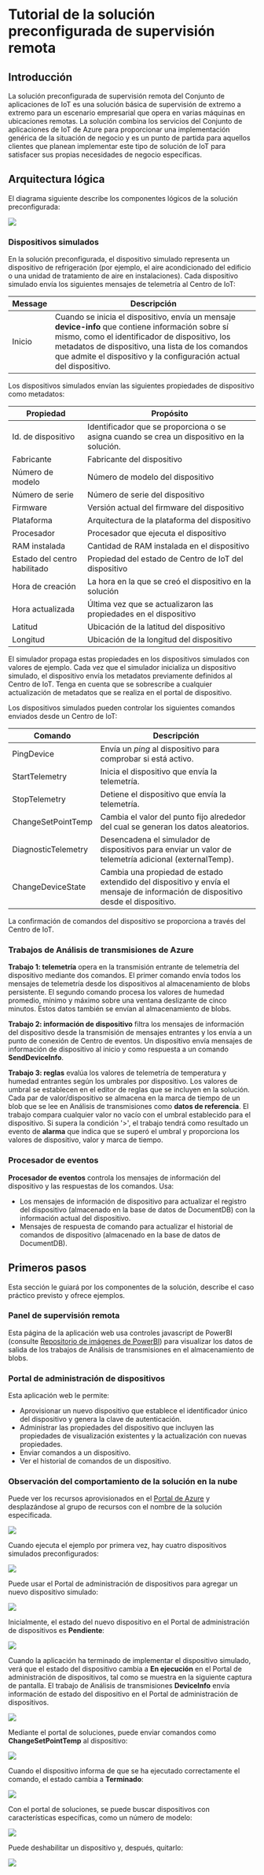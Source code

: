 <properties
 pageTitle="Tutorial de la solución preconfigurada de supervisión remota | Microsoft Azure"
 description="Una descripción de la supervisión remota de la solución preconfigurada de IoT de Azure y su arquitectura."
 services=""
 suite="iot-suite"
 documentationCenter=""
 authors="stevehob"
 manager="timlt"
 editor=""/>

<tags
 ms.service="iot-suite"
 ms.devlang="na"
 ms.topic="get-started-article"
 ms.tgt_pltfrm="na"
 ms.workload="na"
 ms.date="10/21/2015"
 ms.author="stevehob"/>

# Tutorial de la solución preconfigurada de supervisión remota

## Introducción

La solución preconfigurada de supervisión remota del Conjunto de aplicaciones de IoT es una solución básica de supervisión de extremo a extremo para un escenario empresarial que opera en varias máquinas en ubicaciones remotas. La solución combina los servicios del Conjunto de aplicaciones de IoT de Azure para proporcionar una implementación genérica de la situación de negocio y es un punto de partida para aquellos clientes que planean implementar este tipo de solución de IoT para satisfacer sus propias necesidades de negocio específicas.

## Arquitectura lógica

El diagrama siguiente describe los componentes lógicos de la solución preconfigurada:

![](media/iot-suite-remote-monitoring-sample-walkthrough/remote-monitoring-architecture.png)


### Dispositivos simulados

En la solución preconfigurada, el dispositivo simulado representa un dispositivo de refrigeración (por ejemplo, el aire acondicionado del edificio o una unidad de tratamiento de aire en instalaciones). Cada dispositivo simulado envía los siguientes mensajes de telemetría al Centro de IoT:


| Message | Descripción |
|----------|-------------|
| Inicio | Cuando se inicia el dispositivo, envía un mensaje **device-info** que contiene información sobre sí mismo, como el identificador de dispositivo, los metadatos de dispositivo, una lista de los comandos que admite el dispositivo y la configuración actual del dispositivo. |


Los dispositivos simulados envían las siguientes propiedades de dispositivo como metadatos:

| Propiedad | Propósito |
|------------------------|--------- |
| Id. de dispositivo | Identificador que se proporciona o se asigna cuando se crea un dispositivo en la solución. |
| Fabricante | Fabricante del dispositivo |
| Número de modelo | Número de modelo del dispositivo |
| Número de serie | Número de serie del dispositivo |
| Firmware | Versión actual del firmware del dispositivo |
| Plataforma | Arquitectura de la plataforma del dispositivo |
| Procesador | Procesador que ejecuta el dispositivo |
| RAM instalada | Cantidad de RAM instalada en el dispositivo |
| Estado del centro habilitado | Propiedad del estado de Centro de IoT del dispositivo |
| Hora de creación | La hora en la que se creó el dispositivo en la solución |
| Hora actualizada | Última vez que se actualizaron las propiedades en el dispositivo |
| Latitud | Ubicación de la latitud del dispositivo |
| Longitud | Ubicación de la longitud del dispositivo |

El simulador propaga estas propiedades en los dispositivos simulados con valores de ejemplo. Cada vez que el simulador inicializa un dispositivo simulado, el dispositivo envía los metadatos previamente definidos al Centro de IoT. Tenga en cuenta que se sobrescribe a cualquier actualización de metadatos que se realiza en el portal de dispositivo.


Los dispositivos simulados pueden controlar los siguientes comandos enviados desde un Centro de IoT:

| Comando | Descripción |
|------------------------|-----------------------------------------------------|
| PingDevice | Envía un _ping_ al dispositivo para comprobar si está activo. |
| StartTelemetry | Inicia el dispositivo que envía la telemetría. |
| StopTelemetry | Detiene el dispositivo que envía la telemetría. |
| ChangeSetPointTemp | Cambia el valor del punto fijo alrededor del cual se generan los datos aleatorios. |
| DiagnosticTelemetry | Desencadena el simulador de dispositivos para enviar un valor de telemetría adicional (externalTemp). |
| ChangeDeviceState | Cambia una propiedad de estado extendido del dispositivo y envía el mensaje de información de dispositivo desde el dispositivo. |


La confirmación de comandos del dispositivo se proporciona a través del Centro de IoT.


### Trabajos de Análisis de transmisiones de Azure

**Trabajo 1: telemetría** opera en la transmisión entrante de telemetría del dispositivo mediante dos comandos. El primer comando envía todos los mensajes de telemetría desde los dispositivos al almacenamiento de blobs persistente. El segundo comando procesa los valores de humedad promedio, mínimo y máximo sobre una ventana deslizante de cinco minutos. Estos datos también se envían al almacenamiento de blobs.

**Trabajo 2: información de dispositivo** filtra los mensajes de información del dispositivo desde la transmisión de mensajes entrantes y los envía a un punto de conexión de Centro de eventos. Un dispositivo envía mensajes de información de dispositivo al inicio y como respuesta a un comando **SendDeviceInfo**.

**Trabajo 3: reglas** evalúa los valores de telemetría de temperatura y humedad entrantes según los umbrales por dispositivo. Los valores de umbral se establecen en el editor de reglas que se incluyen en la solución. Cada par de valor/dispositivo se almacena en la marca de tiempo de un blob que se lee en Análisis de transmisiones como **datos de referencia**. El trabajo compara cualquier valor no vacío con el umbral establecido para el dispositivo. Si supera la condición '>', el trabajo tendrá como resultado un evento de **alarma** que indica que se superó el umbral y proporciona los valores de dispositivo, valor y marca de tiempo.

### Procesador de eventos

**Procesador de eventos** controla los mensajes de información del dispositivo y las respuestas de los comandos. Usa:

- Los mensajes de información de dispositivo para actualizar el registro del dispositivo (almacenado en la base de datos de DocumentDB) con la información actual del dispositivo.
- Mensajes de respuesta de comando para actualizar el historial de comandos de dispositivo (almacenado en la base de datos de DocumentDB).

## Primeros pasos

Esta sección le guiará por los componentes de la solución, describe el caso práctico previsto y ofrece ejemplos.

### Panel de supervisión remota
Esta página de la aplicación web usa controles javascript de PowerBI (consulte [Repositorio de imágenes de PowerBI](https://www.github.com/Microsoft/PowerBI-visuals)) para visualizar los datos de salida de los trabajos de Análisis de transmisiones en el almacenamiento de blobs.


### Portal de administración de dispositivos

Esta aplicación web le permite:

- Aprovisionar un nuevo dispositivo que establece el identificador único del dispositivo y genera la clave de autenticación.
- Administrar las propiedades del dispositivo que incluyen las propiedades de visualización existentes y la actualización con nuevas propiedades.
- Enviar comandos a un dispositivo.
- Ver el historial de comandos de un dispositivo.

### Observación del comportamiento de la solución en la nube
Puede ver los recursos aprovisionados en el [Portal de Azure](https://portal.azure.com) y desplazándose al grupo de recursos con el nombre de la solución especificada.

![](media/iot-suite-remote-monitoring-sample-walkthrough/azureportal_01.png)

Cuando ejecuta el ejemplo por primera vez, hay cuatro dispositivos simulados preconfigurados:

![](media/iot-suite-remote-monitoring-sample-walkthrough/solutionportal_01.png)

Puede usar el Portal de administración de dispositivos para agregar un nuevo dispositivo simulado:

![](media/iot-suite-remote-monitoring-sample-walkthrough/solutionportal_02.png)

Inicialmente, el estado del nuevo dispositivo en el Portal de administración de dispositivos es **Pendiente**:

![](media/iot-suite-remote-monitoring-sample-walkthrough/solutionportal_03.png)

Cuando la aplicación ha terminado de implementar el dispositivo simulado, verá que el estado del dispositivo cambia a **En ejecución** en el Portal de administración de dispositivos, tal como se muestra en la siguiente captura de pantalla. El trabajo de Análisis de transmisiones **DeviceInfo** envía información de estado del dispositivo en el Portal de administración de dispositivos.

![](media/iot-suite-remote-monitoring-sample-walkthrough/solutionportal_04.png)

Mediante el portal de soluciones, puede enviar comandos como **ChangeSetPointTemp** al dispositivo:

![](media/iot-suite-remote-monitoring-sample-walkthrough/solutionportal_05.png)

Cuando el dispositivo informa de que se ha ejecutado correctamente el comando, el estado cambia a **Terminado**:

![](media/iot-suite-remote-monitoring-sample-walkthrough/solutionportal_06.png)

Con el portal de soluciones, se puede buscar dispositivos con características específicas, como un número de modelo:

![](media/iot-suite-remote-monitoring-sample-walkthrough/solutionportal_07.png)

Puede deshabilitar un dispositivo y, después, quitarlo:

![](media/iot-suite-remote-monitoring-sample-walkthrough/solutionportal_08.png)

<!---HONumber=AcomDC_0218_2016-->